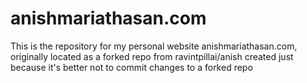 # anishmariathasan.com
This is the repository for my personal website anishmariathasan.com, originally located as a forked repo from ravintpillai/anish
created just because it's better not to commit changes to a forked repo
